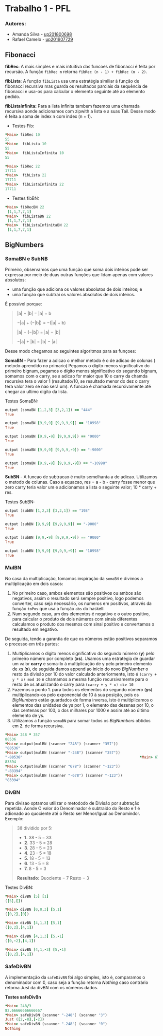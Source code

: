 # Trabalho 1 - PFL
### Autores:
* Amanda Silva - [up201800698](https://sigarra.up.pt/feup/pt/fest_geral.cursos_list?pv_num_unico=201800698)
* Rafael Camelo - [up201907729](https://sigarra.up.pt/feup/pt/fest_geral.cursos_list?pv_num_unico=201907729)


## Fibonacci
 **fibRec**: A mais simples e mais intuitiva das funcoes de fibonacci é feita por recursão. A função `fibRec n` retorna `fibRec (n - 1) + fibRec (n - 2)`.
 
 **fibLista**: A função `fibLista` usa uma estratégia similiar à função de fibonacci recursiva mas guarda os resultados parciais da sequência de fibonacci e usa-os para calcular o elemento seguinte até ao elemento pedido.
 
 **fibListaInfinita:**  Para a lista infinita tambem fazemos uma chamada recursiva aonde adicionamos com zipwith a lista e a suas Tail. Desse modo é feita a soma de index n com index (n + 1).
 
 * Testes Fib:
````ruby 
*Main> fibRec 10
55
*Main>  fibLista 10
55
*Main>  fibListaInfinita 10
55
```` 
````ruby 
*Main> fibRec 22
17711
*Main>  fibLista 22
17711
*Main>  fibListaInfinita 22
17711
```` 
* Testes fibBN:
````ruby 
*Main> fibRecBN 22
 [1,1,7,7,1]
*Main>  fibListaBN 22
 [1,1,7,7,1]
*Main>  fibListaInfinitaBN 22
 [1,1,7,7,1]
```` 
## BigNumbers

### SomaBN e SubNB

Primeiro, observamos que uma função que soma dois inteiros pode ser expressa por meio de duas outras funções que lidam apenas com valores absolutos:

* uma função que adiciona os valores absolutos de dois inteiros; e
* uma função que subtrai os valores absolutos de dois inteiros.

É possível porque:
 
>  |a| + |b| = |a| + b
>
>  −|a| + (−|b|) = −(|a| + b) 
>
>  |a| + (−|b|) = |a| − |b|
>
>  −|a| + |b| = |b| − |a|


Desse modo chegamos ao seguintes algoritmos para as funçoes: 

**SomaBN** - Para fazer a adicao  o melhor metodo é o de adicao de colunas ( metodo aprendido no primario) 
Pegamos o dígito menos significativo do primeiro bignum, pegamos o dígito menos significativo do segundo bignum, somamos com o carry, se a adicao for maior que 10 o carry da chamda recursiva tera o valor 1 (resultado/10, se  resultado menor do dez o carry tera valor zero se nao será um). A funcao é chamada recursivamente até chegar ao ultimo digito da lista.  


Testes SomaBN:
````ruby 
output (somaBN [1,2,3] [3,2,1]) == "444"
True

output (somaBN [9,9,9] [9,9,9,9]) == "10998"
True

output (somaBN [9,9,-9] [9,9,9,9]) == "9000"
True

output (somaBN [9,9,9] [9,9,9,-9]) == "-9000"
True

output (somaBN [9,9,-9] [9,9,9,-9]) == "-10998"
True
```` 


**SubBN** - A funcao de subtracao  é muito semelhanta a de adicao. Utilizamos o metodo de colunas. Caso a equacao,  res = a - b - carry  fosse menor que zero carry teria valor um e adicionamos a lista o seguinte valor; 10 * carry + res.

Testes SubBN:
````ruby
output (subBN [1,2,3] [3,2,1]) == "198" 
True

output (subBN [9,9,9] [9,9,9,9]) == "-9000"
True

output (subBN [9,9,-9] [9,9,9,-9]) == "9000"
True

output (subBN [9,9,9] [9,9,9,-9]) == "10998"
True
```` 
### MulBN

No casa da multiplicação, tomamos inspiração da `somaBN` e divimos a multiplicação em dois casos:
 1. No primeiro caso, ambos elementos são positivos ou ambos são negativos, assim o resultado será sempre positivo, logo podemos converter, caso seja necessário, os numeros em positivos, através da função ``toPos`` que usa a função `abs` do haskell.
 2. Num segundo caso, um dos elementos é negativo e o outro positivo, para calcular o produto de dois números com sinais diferentes calculamos o produto dos mesmos com sinal positivo e convertamos o resultado em negativo.


De seguida, tendo a garantia de que os números estão positivos separamos o processo em três partes:

1. Multiplicamos o digito menos significativo do segundo número (**y**)  pelo primeiro número por completo (**xs**). Usamos uma estratégia de guardar um valor **carry** e soma-lo à multiplicação de y pelo primeiro elemento de xs (**x**), de seguida damos append ao inicio do novo *BigNumber* o resto da divisão por 10 do valor calculado anteriormente, isto é `(carry + y * x) mod 10` e chamamos a mesma função recursivamente para o resto de xs atualizando o carry para `(carry + y * x) div 10`
2. Fazemos o ponto 1. para todos os elementos do segundo número (**ys**) multiplicando-os pelo exponencial de 10 à sua posição, pois os *BigNumbers* estão guardados de forma inversa, isto é multiplicamos o elementos das unidades de ys por 1, o elemento das dezenas por 10, o das centenas por 100, o dos milhares por 1000 e assim até ao último elemento de ys.
3. Utilizamos a função `somaBN` para somar todos os *BigNumbers* obtidos em 2. de forma recursiva.

````ruby
*Main> 248 * 357
88536
*Main> output(mulBN (scanner "248") (scanner "357"))
"88536"
*Main> output(mulBN (scanner "-248") (scanner "357"))
"-88536"                                                      *Main> 678 * 123
83394
*Main> output(mulBN (scanner "678") (scanner "-123"))
"-83394"
*Main> output(mulBN (scanner "-678") (scanner "-123"))
"83394"
````
### DivBN
 Para  divisao optamos utilizar o metododo  de Divisão por subtração repetida. Aonde O valor do Denominador é subtraido do Resto e  1 é adionado ao quociente até o Resto ser Menor/Igual ao Denomindor.
 Exemplo: 
 > 38 dividido por 5:
 >  * **1.** 38 - 5 = 33
 >  * **2.** 33 - 5 = 28
 >  * **3.** 28 - 5 = 23
 >  * **4.** 23 - 5 = 18
 >  * **5.** 18 - 5 = 13
 >  * **6.** 13 - 5 = 8
 >  * **7.** 8 - 5 = 3 
 >
 >
 >  **Resultado:** Quociente = 7 Resto = 3 

Testes DivBN:

````ruby
*Main> divBN [5] [1]
([5],[])

*Main> divBN [0,0,3] [5,1]
([0,2],[0])

*Main> divBN [4,1,3] [5,1]
([0,2],[4,1])

*Main> divBN [4,1,3] [5,-1]
([0,-2],[4,1])

*Main> divBN [4,1,-3] [5,-1]
([0,2],[4,1])
````

### SafeDivBN

A implementação da `safeDivBN` foi algo simples, isto é, comparamos o denominador com 0, caso seja a função retorna *Nothing* caso contrário retorna *Just* da divBN com os números dados.

**Testes safeDivBn**

```ruby
*Main> 248/3
82.66666666666667
*Main> safeDivBN (scanner "-248") (scanner "3")
Just ([2,-8],[-2])
*Main> safeDivBN (scanner "-248") (scanner "0")
Nothing 
```

